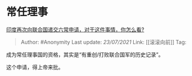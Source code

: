 # 常任理事
[印度再次向联合国递交六常申请，对于这件事情，你怎么看?](https://www.zhihu.com/question/332253691/answer/1495987868)

> Author: #Anonymity
> Last update: *23/07/2021*
> Link: [[滚滚向前]]
> Tag:

成为常任理事国的资格，其实是“有重创/打败联合国军的历史记录”。

这个申请，得上帝来批。
